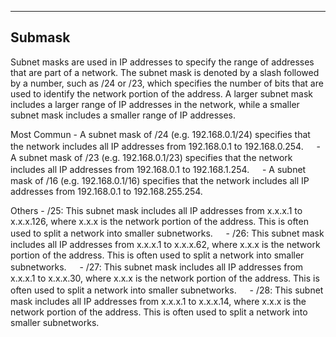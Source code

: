 --- ---

<h2>Submask</h2>

Subnet masks are used in IP addresses to specify the range of addresses that are part of a network. The subnet mask is denoted by a slash followed by a number, such as /24 or /23, which specifies the number of bits that are used to identify the network portion of the address. A larger subnet mask includes a larger range of IP addresses in the network, while a smaller subnet mask includes a smaller range of IP addresses.

Most Commun
	- A subnet mask of /24 (e.g. 192.168.0.1/24) specifies that the network includes all IP addresses from 192.168.0.1 to 192.168.0.254.
	ㅤ
	-   A subnet mask of /23 (e.g. 192.168.0.1/23) specifies that the network includes all IP addresses from 192.168.0.1 to 192.168.1.254.
	ㅤ
	-   A subnet mask of /16 (e.g. 192.168.0.1/16) specifies that the network includes all IP addresses from 192.168.0.1 to 192.168.255.254.

Others
	-   /25: This subnet mask includes all IP addresses from x.x.x.1 to x.x.x.126, where x.x.x is the network portion of the address. This is often used to split a network into smaller subnetworks.
	ㅤ
	-   /26: This subnet mask includes all IP addresses from x.x.x.1 to x.x.x.62, where x.x.x is the network portion of the address. This is often used to split a network into smaller subnetworks.
	ㅤ
	-   /27: This subnet mask includes all IP addresses from x.x.x.1 to x.x.x.30, where x.x.x is the network portion of the address. This is often used to split a network into smaller subnetworks.
	ㅤ
	-   /28: This subnet mask includes all IP addresses from x.x.x.1 to x.x.x.14, where x.x.x is the network portion of the address. This is often used to split a network into smaller subnetworks.